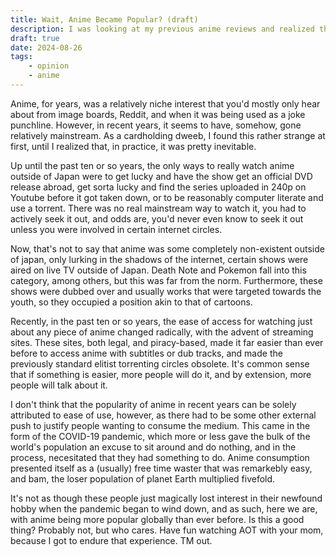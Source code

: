 ```yaml
---
title: Wait, Anime Became Popular? (draft)
description: I was looking at my previous anime reviews and realized they kinda sucked, so before trying one of those again, I wanted to write an article on a phenomenon I've found interesting as of late. Anime has somehow gone from a generic dweeb 4chan basement dweller interest to a (relatively) socially acceptable hobby. This article mostly covers my thoughts as to why I believe this shift happened. PC-98 article tomorrow... fr fr..
draft: true
date: 2024-08-26
tags: 
    - opinion
    - anime
---
```


Anime, for years, was a relatively niche interest that you'd mostly only hear about from image boards, Reddit, and when it was being used as a joke punchline. However, in recent years, it seems to have, somehow, gone relatively mainstream. As a cardholding dweeb, I found this rather strange at first, until I realized that, in practice, it was pretty inevitable.

Up until the past ten or so years, the only ways to really watch anime outside of Japan were to get lucky and have the show get an official DVD release abroad, get sorta lucky and find the series uploaded in 240p on Youtube before it got taken down, or to be reasonably computer literate and use a torrent. There was no real mainstream way to watch it, you had to actively seek it out, and odds are, you'd never even know to seek it out unless you were involved in certain internet circles.

Now, that's not to say that anime was some completely non-existent outside of japan, only lurking in the shadows of the internet, certain shows were aired on live TV outside of Japan. Death Note and Pokemon fall into this category, among others, but this was far from the norm. Furthermore, these shows were dubbed over and usually works that were targeted towards the youth, so they occupied a position akin to that of cartoons.

Recently, in the past ten or so years, the ease of access for watching just about any piece of anime changed radically, with the advent of streaming sites. These sites, both legal, and piracy-based, made it far easier than ever before to access anime with subtitles or dub tracks, and made the previously standard elitist torrenting circles obsolete. It's common sense that if something is easier, more people will do it, and by extension, more people will talk about it.

I don't think that the popularity of anime in recent years can be solely attributed to ease of use, however, as there had to be some other external push to justify people wanting to consume the medium. This came in the form of the COVID-19 pandemic, which more or less gave the bulk of the world's population an excuse to sit around and do nothing, and in the process, necesitated that they had something to do. Anime consumption presented itself as a (usually) free time waster that was remarkebly easy, and bam, the loser population of planet Earth multiplied fivefold.

It's not as though these people just magically lost interest in their newfound hobby when the pandemic began to wind down, and as such, here we are, with anime being more popular globally than ever before. Is this a good thing? Probably not, but who cares. Have fun watching AOT with your mom, because I got to endure that experience. TM out.